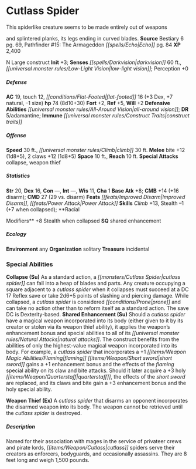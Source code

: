 ﻿---
cssclass: [monsters]

---

# Cutlass Spider
This spiderlike creature seems to be made entirely out of weapons

and splintered planks, its legs ending in curved blades.
**Source** Bestiary 6 pg. 69, Pathfinder #15: The Armageddon _[[spells/Echo|Echo]]_ pg. 84
**XP** 2,400

N Large construct
**Init** +3; **Senses** _[[spells/Darkvision|darkvision]]_ 60 ft., _[[universal monster rules/Low-Light Vision|low-light vision]]_; Perception +0

##### Defense

**AC** 19, touch 12, _[[conditions/Flat-Footed|flat-footed]]_ 16 (+3 Dex, +7 natural, –1 size)
**hp** 74 (8d10+30)
**Fort** +2, **Ref** +5, **Will** +2
**Defensive Abilities** _[[universal monster rules/All-Around Vision|all-around vision]]_; **DR** 5/adamantine; **Immune** _[[universal monster rules/Construct Traits|construct traits]]_

##### Offense
**Speed** 30 ft., _[[universal monster rules/Climb|climb]]_ 30 ft.
**Melee** bite +12 (1d8+5), 2 claws +12 (1d8+5)
**Space** 10 ft., **Reach** 10 ft.
**Special Attacks** collapse, weapon thief

##### Statistics
**Str** 20, **Dex** 16, **Con** —, **Int** —, **Wis** 11, **Cha** 1
**Base Atk** +8; **CMB** +14 (+16 disarm); **CMD** 27 (29 vs. disarm)
**Feats** _[[feats/Improved Disarm|Improved Disarm]]_, _[[feats/Power Attack|Power Attack]]_
**Skills** _Climb_ +13, Stealth –1 (+7 when collapsed); **Racial

Modifiers** +8 Stealth when collapsed
**SQ** shared enhancement

##### Ecology

**Environment** any
**Organization** solitary
**Treasure** incidental

### Special Abilities

**Collapse (Su)** As a standard action, a _[[monsters/Cutlass Spider|cutlass spider]]_ can fall into a heap of blades and parts. Any creature occupying a square adjacent to a _cutlass spider_ when it collapses must succeed at a DC 17 Reflex save or take 2d6+5 points of slashing and piercing damage. While collapsed, a _cutlass spider_ is considered _[[conditions/Prone|prone]]_ and can take no action other than to reform itself as a standard action. The save DC is Dexterity-based.
**Shared Enhancement (Su)** Should a _cutlass spider_ have a magical weapon incorporated into its body (either given to it by its creator or stolen via its weapon thief ability), it applies the weapon’s enhancement bonus and special abilities to all of its _[[universal monster rules/Natural Attacks|natural attacks]]_. The construct benefits from the abilities of only the highest-value magical weapon incorporated into its body. For example, a _cutlass spider_ that incorporates a +1 _[[items/Weapon Magic Abilities/Flaming|flaming]]_ _[[items/Weapon/Short sword|short sword]]_ gains a +1 enhancement bonus and the effects of the _flaming_ special ability on its claw and bite attacks. Should it later acquire a +3 holy _[[items/Weapon/Quarterstaff|quarterstaff]]_, the effects of the _short sword_ are replaced, and its claws and bite gain a +3 enhancement bonus and the holy special ability.

**Weapon Thief (Ex)** A _cutlass spider_ that disarms an opponent incorporates the disarmed weapon into its body. The weapon cannot be retrieved until the _cutlass spider_ is destroyed.

##### Description

Named for their association with mages in the service of privateer crews and pirate lords, _[[items/Weapon/Cutlass|cutlass]]_ spiders serve their creators as enforcers, bodyguards, and occasionally assassins. They are 8 feet long and weigh 1,500 pounds.